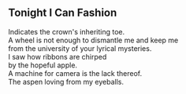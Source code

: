 Tonight I Can Fashion
---------------------
Indicates the crown's inheriting toe.  
A wheel is not enough to dismantle me and keep me  
from the university of your lyrical mysteries.  
I saw how ribbons are chirped  
by the hopeful apple.  
A machine for camera is the lack thereof.  
The aspen loving from my eyeballs.  
